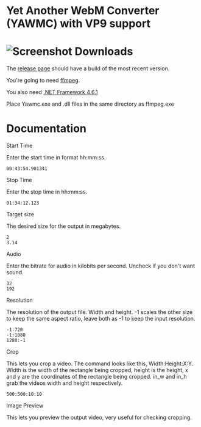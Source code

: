 Yet Another WebM Converter (YAWMC) with VP9 support
=========
![Screenshot](http://s22.postimg.org/nv82aq15t/yawmc.png)
Downloads
=========
The [release page](https://github.com/kosumosu/YetAnotherWebMConverter/releases) should have a build of the most recent version.

You're going to need [ffmpeg](http://ffmpeg.zeranoe.com/builds/).

You also need [.NET Framework 4.6.1](https://www.microsoft.com/en-us/download/details.aspx?id=49981)

Place Yawmc.exe and .dll files in the same directory as ffmpeg.exe

Documentation
=========

Start Time

Enter the start time in format hh:mm:ss.

	00:43:54.901341

Stop Time

Enter the stop time in hh:mm:ss.

	01:34:12.123

Target size

The desired size for the output in megabytes.

	2
	3.14

Audio

Enter the bitrate for audio in kilobits per second. Uncheck if you don't want sound.

	32
	192

Resolution

The resolution of the output file. Width and height. -1 scales the other size to keep the same aspect ratio, leave both as -1 to keep the input resolution.

	-1:720
	-1:1080
	1280:-1

Crop

This lets you crop a video\. The command looks like this, Width:Height:X:Y. Width is the width of the rectangle being cropped, height is the height, x and y are the coordinates of the rectangle being cropped. in_w and in_h grab the videos width and height respectively.

	500:500:10:10

Image Preview

This lets you preview the output video, very useful for checking cropping.
